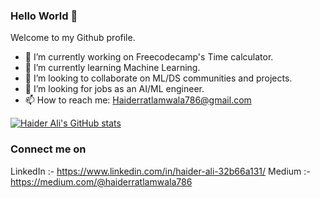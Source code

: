 ### Hello World 👋

Welcome to my Github profile.

- 🔭 I’m currently working on Freecodecamp's Time calculator.
- 🌱 I’m currently learning Machine Learning.
- 👯 I’m looking to collaborate on ML/DS communities and projects.
- 🤔 I’m looking for jobs as an AI/ML engineer.
- 📫 How to reach me: Haiderratlamwala786@gmail.com


[![Haider Ali's GitHub stats](https://github-readme-stats.vercel.app/api?username=AliHaider20)](https://github.com/AliHaider20/github-readme-stats)


### Connect me on
LinkedIn :- https://www.linkedin.com/in/haider-ali-32b66a131/
Medium :- https://medium.com/@haiderratlamwala786
